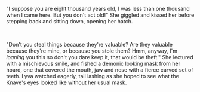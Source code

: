 "I suppose you are eight thousand years old, I was less than one thousand when I came here. But you don't act old!" She giggled and kissed her before stepping back and sitting down, opening her hatch.

&#x200B;

"Don't you steal things because they're valuable? Are they valuable because they're mine, or because you stole them? Hmm, anyway, I'm *loaning* you this so don't you dare keep it, that would be theft." She lectured with a mischievous smile, and fished a demonic looking mask from her hoard, one that covered the mouth, jaw and nose with a fierce carved set of teeth. Lyva watched eagerly, tail lashing as she hoped to see what the Knave's eyes looked like without her usual mask.